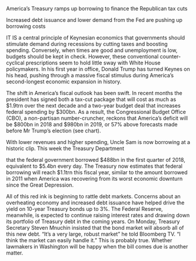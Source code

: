 America’s Treasury ramps up borrowing to finance the Republican tax cuts

Increased debt issuance and lower demand from the Fed are pushing up borrowing costs

IT IS a central principle of Keynesian economics that governments should stimulate demand during recessions by cutting taxes and boosting spending. Conversely, when times are good and unemployment is low, budgets should be kept in check. However, these conventional counter-cyclical prescriptions seem to hold little sway with White House policymakers. In his first year in office, Donald Trump has turned Keynes on his head, pushing through a massive fiscal stimulus during America’s second-longest economic expansion in history.

The shift in America’s fiscal outlook has been swift. In recent months the president has signed both a tax-cut package that will cost as much as $1.9trn over the next decade and a two-year budget deal that increases federal spending by $300bn. As a result, the Congressional Budget Office (CBO), a non-partisan number-cruncher, reckons that America’s deficit will be $800bn in 2018 and $980bn in 2019, or 57% above forecasts made before Mr Trump’s election (see chart).

With lower revenues and higher spending, Uncle Sam is now borrowing at a historic clip. This week the Treasury Department 

 that the federal government borrowed $488bn in the first quarter of 2018, equivalent to $5.4bn every day. The Treasury now estimates that federal borrowing will reach $1.1trn this fiscal year, similar to the amount borrowed in 2011 when America was recovering from its worst economic downturn since the Great Depression.

All of this red ink is beginning to rattle debt markets. Concerns about an overheating economy and increased debt issuance have helped drive the yield on 10-year Treasury bonds up to 3%. The Federal Reserve, meanwhile, is expected to continue raising interest rates and drawing down its portfolio of Treasury debt in the coming years. On Monday, Treasury Secretary Steven Mnuchin insisted that the bond market will absorb all of this new debt. “It’s a very large, robust market” he told Bloomberg TV. “I think the market can easily handle it.” This is probably true. Whether lawmakers in Washington will be happy when the bill comes due is another matter.